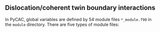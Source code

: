 ## Dislocation/coherent twin boundary interactions

In PyCAC, global variables are defined by 54 module files `*_module.f90` in the `module` directory. There are five types of module files:

	